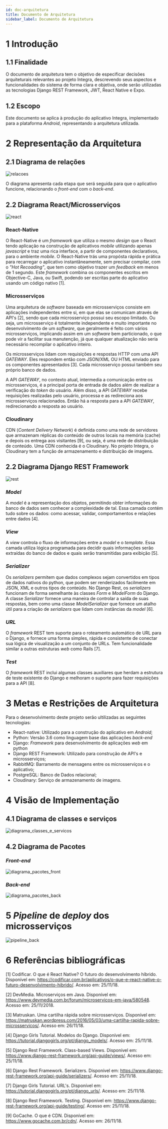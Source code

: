 ```yaml
---
id: doc-arquitetura
title: Documento de Arquitetura
sidebar_label: Documento de Arquitetura
---
```


# 1 Introdução

## 1.1 Finalidade

O documento de arquitetura tem o objetivo de especificar decisões arquiteturais relevantes ao projeto Integra, descrevendo seus aspectos e funcionalidades do sistema de forma clara e objetiva, onde serão utilizadas as tecnologias Django REST Framework, JWT, React Native e Expo.

## 1.2 Escopo

Este documento se aplica à produção do aplicativo Integra, implementado para a plataforma *Android*, representando a arquitetura utilizada.

# 2 Representação da Arquitetura

## 2.1 Diagrama de relações

![relacoes](assets/arquitetura/diagrama_relacoes.jpg)

O diagrama apresenta cada etapa que será seguida para que o aplicativo funcione, relacionando o *front-end* com o *back-end*.

## 2.2 Diagrama React/Microsserviços

![react](assets/arquitetura/diagrama_react.png)

### React-Native

O React-Native é um *framework* que utiliza o mesmo *design* que o React tendo aplicação na construção de aplicativos *mobile* utilizando apenas *javascript* e traz uma rica interface, a partir de componentes declarativos, para o ambiente *mobile*. O React-Native trás uma propósta rápida e prática para recarregar o aplicativo instantâneamente, sem precisar compilar, com o *"Hot Recoading"*, que tem como objetivo trazer um *feedback* em menos de 1 segundo. Este *framework* combina os componentes escritos em Objective-C, Java, ou Swift, podendo ser escritas parte do aplicativo usando um código nativo [1].

### Microsserviços

Uma arquitetura de *software* baseada em microsserviços consiste em aplicações independentes entre si, em que elas se comunicam através de API's [2], sendo que cada microsserviço possui seu escopo limitado.
Ou seja, um microsserviço é totalmente independente e muito importante no desenvolvimento de um *software*, que geralmente é feito com vários microsserviços, implicando assim em um *software* bem particionado, o que pode vir a facilitar sua manutenção, já que qualquer atualização não seria necessário recompilar o aplicativo inteiro.

Os microsserviços lidam com requisições e respostas HTTP com uma API *GATEWAY*. Eles respondem então com JSON/XML OU HTML enviado para os componentes apresentados [3]. Cada microsserviço possui também seu próprio banco de dados.

A API *GATEWAY*, no contexto atual, intermedia a comunicação entre os microsserviços, é a principal porta de entrada de dados além de realizar a verificação do *token* do usuário. Além disso, a API *GATEWAY* recebe requisições realizadas pelo usuário, processa e as redireciona aos microsserviços relacionados. Então há a resposta para a API *GATEWAY*, redirecionando a resposta ao usuário.

### Cloudinary

CDN (*Content Delivery Network*) é definida como uma rede de servidores que armazenam réplicas do conteúdo de outros locais na memória (cache) e depois os entrega aos visitantes [9], ou seja, é uma rede de distribuição de conteúdo. Uma CDN conhecida é o Cloudinary. No projeto Integra, o Cloudinary tem a função de armazenamento e distribuição de imagens.

## 2.2 Diagrama Django REST Framework

![rest](assets/arquitetura/rest.png)

### *Model*

A *model* é a representação dos objetos, permitindo obter informações do banco de dados sem conhecer a complexidade de tal. Essa camada contém tudo sobre os dados: como acessar, validar, comportamentos e relações entre dados [4].

### *View*

A *view* controla o fluxo de informações entre a *model* e o *template*. Essa camada utiliza lógica programada para decidir quais informações serão extraídas do banco de dados e quais serão transmitidas para exibição [5].

### *Serializer*

Os *serializers* permitem que dados complexos sejam convertidos em tipos de dados nativos do python, que podem ser renderizados facilmente em JSON, XML e outros tipos de conteúdo. No Django Rest, os *serializers* funcionam de forma semelhante às classes *Form* e *ModelForm* do Django. A classe *Serializer* fornece uma maneira de controlar a saída de suas respostas, bem como uma classe *ModelSerializer* que fornece um atalho útil para a criação de *serializers* que lidam com instâncias da *model* [6].

### *URL*

O *framework* REST tem suporte para o roteamento automático de URL para o Django, e fornece uma forma simples, rápida e consistente de conectar sua lógica de visualização a um conjunto de URLs. Tem funcionalidade similar a outras estruturas *web* como Rails [7].

### *Test*

O *framework* REST inclui algumas classes auxiliares que herdam a estrutura de teste existente do Django e melhoram o suporte para fazer requisições para a API [8].


# 3 Metas e Restrições de Arquitetura

Para o desenvolvimento deste projeto serão ultilizadas as seguintes tecnologias:

- React-native: Utilizado para a construção do aplicativo em *Android*;
- Python: Versão 3.6 como linguagem base das aplicações *back-end*
- Django: *Framework* para desenvolvimento de aplicações *web* em python
- Django REST Framework: Utilizado para construção de API's e microsserviços;
- RabbitMQ: Barramento de mensagens entre os microsserviços e o aplicativo;
- PostgreSQL: Banco de Dados relacional;
- Cloudinary: Serviço de armazenamento de imagens.

# 4 Visão de Implementação

## 4.1 Diagrama de classes e serviços

![diagrama_classes_e_servicos](assets/arquitetura/diagrama_classes_e_servicos.png)

## 4.2 Diagrama de Pacotes

### *Front-end*

![diagrama_pacotes_front](assets/arquitetura/diagrama_pacotes_front.png)

### *Back-end*


![diagrama_pacotes_back](assets/arquitetura/diagrama_pacotes_back.png)

# 5 *Pipeline* de *deploy* dos microsserviços

![pipeline_back](assets/arquitetura/pipeline_back.png)


# 6 Referências bibliográficas

[1] Codificar. O que é React Native? O futuro do desenvolvimento híbrido. Disponível em: <https://codificar.com.br/aplicativos/o-que-e-react-native-o-futuro-desenvolvimento-hibrido/>. Acesso em: 25/11/18.

[2] DevMedia. Microserviços em Java. Disponível em: <https://www.devmedia.com.br/forum/microservicos-em-java/580548>. Acesso em: 25/11/2018.

[3] Matruskan. Uma cartilha rápida sobre microsserviços. Disponível em: <https://matruskan.wordpress.com/2016/05/03/uma-cartilha-rapida-sobre-microsservicos/>. Acesso em: 26/11/18.

[4] Django Girls Tutorial. Modelos do Django. Disponível em: <https://tutorial.djangogirls.org/pt/django_models/>. Acesso em: 25/11/18.

[5] Django Rest Framework. Class-based Views. Disponível em: <https://www.django-rest-framework.org/api-guide/views/>. Acesso em: 25/11/18.

[6] Django Rest Framework. Serializers. Disponível em: <https://www.django-rest-framework.org/api-guide/serializers/>. Acesso em: 25/11/18.

[7] Django Girls Tutorial. URL's. Disponível em: <https://tutorial.djangogirls.org/pt/django_urls/>. Acesso em: 25/11/18.

[8] Django Rest Framework. Testing. Disponível em: <https://www.django-rest-framework.org/api-guide/testing/>. Acesso em: 25/11/18.

[9] GoCache. O que é CDN. Disponível em: <https://www.gocache.com.br/cdn/>. Acesso em: 26/11/18.
